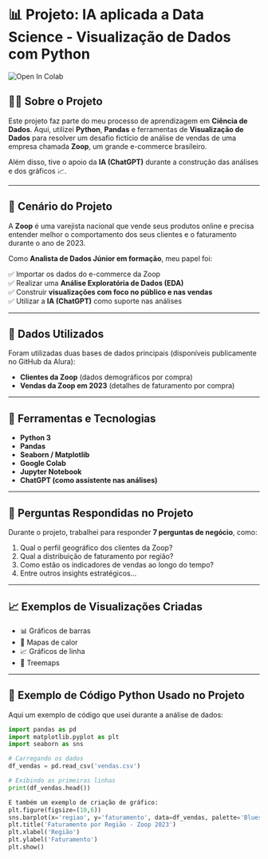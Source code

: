 # 📊 Projeto: IA aplicada a Data Science - Visualização de Dados com Python

![Open In Colab](https://colab.research.google.com/assets/colab-badge.svg)

## 🧑‍🎓 Sobre o Projeto

Este projeto faz parte do meu processo de aprendizagem em **Ciência de Dados**. Aqui, utilizei **Python**, **Pandas** e ferramentas de **Visualização de Dados** para resolver um desafio fictício de análise de vendas de uma empresa chamada **Zoop**, um grande e-commerce brasileiro.

Além disso, tive o apoio da **IA (ChatGPT)** durante a construção das análises e dos gráficos 📈.

---

## 🏢 Cenário do Projeto

A **Zoop** é uma varejista nacional que vende seus produtos online e precisa entender melhor o comportamento dos seus clientes e o faturamento durante o ano de 2023.

Como **Analista de Dados Júnior em formação**, meu papel foi:

✅ Importar os dados do e-commerce da Zoop  
✅ Realizar uma **Análise Exploratória de Dados (EDA)**  
✅ Construir **visualizações com foco no público e nas vendas**  
✅ Utilizar a **IA (ChatGPT)** como suporte nas análises  

---

## 📌 Dados Utilizados

Foram utilizadas duas bases de dados principais (disponíveis publicamente no GitHub da Alura):

- **Clientes da Zoop** (dados demográficos por compra)
- **Vendas da Zoop em 2023** (detalhes de faturamento por compra)

---

## 🚀 Ferramentas e Tecnologias

- **Python 3**
- **Pandas**
- **Seaborn / Matplotlib**
- **Google Colab**
- **Jupyter Notebook**
- **ChatGPT (como assistente nas análises)**

---

## 🎯 Perguntas Respondidas no Projeto

Durante o projeto, trabalhei para responder **7 perguntas de negócio**, como:

1. Qual o perfil geográfico dos clientes da Zoop?
2. Qual a distribuição de faturamento por região?
3. Como estão os indicadores de vendas ao longo do tempo?
4. Entre outros insights estratégicos...

---

## 📈 Exemplos de Visualizações Criadas

- 📊 Gráficos de barras
- 📍 Mapas de calor
- 📈 Gráficos de linha
- 🌳 Treemaps

---

## 📂 Exemplo de Código Python Usado no Projeto

Aqui um exemplo de código que usei durante a análise de dados:

```python
import pandas as pd
import matplotlib.pyplot as plt
import seaborn as sns

# Carregando os dados
df_vendas = pd.read_csv('vendas.csv')

# Exibindo as primeiras linhas
print(df_vendas.head())

E também um exemplo de criação de gráfico:
plt.figure(figsize=(10,6))
sns.barplot(x='regiao', y='faturamento', data=df_vendas, palette='Blues_d')
plt.title('Faturamento por Região - Zoop 2023')
plt.xlabel('Região')
plt.ylabel('Faturamento')
plt.show()




